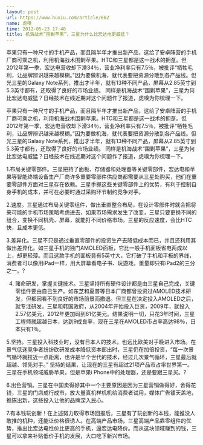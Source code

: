 ```yaml
---
layout: post
url: https://www.huxiu.com/article/662
name: 虎嗅
time: 2012-05-23 17:40
title: 机海战术“围剿苹果”，三星为什么比宏达电更威猛？
---
```

苹果只有一种尺寸的手机产品，而且隔半年才推出新产品，这给了安卓阵营的手机厂商可乘之机，利用机海战术围剿苹果。HTC和三星都是这一战术的拥趸。但2012年第一季，宏达电营收却下滑34％，营业净利率只有7.5％，被批评“牺牲毛利，让品牌辨识越来越模糊。”因为要做机海，就代表要把资源分散到各产品线。但光三星的Galaxy Note系列，推出才半年，就有13种不同产品，屏幕从2.85英寸到5.3英寸都有，还取得了良好的市场业绩。 同样是机海战术“围剿苹果”，三星为何比宏达电威猛？日经技术在线近期对这个问题作了报道，虎嗅为你梳理一下。

苹果只有一种尺寸的手机产品，而且隔半年才推出新产品，这给了安卓阵营的手机厂商可乘之机，利用机海战术围剿苹果。HTC和三星都是这一战术的拥趸。但2012年第一季，宏达电营收却下滑34％，营业净利率只有7.5％，被批评“牺牲毛利，让品牌辨识越来越模糊。”因为要做机海，就代表要把资源分散到各产品线。但光三星的Galaxy Note系列，推出才半年，就有13种不同产品，屏幕从2.85英寸到5.3英寸都有，还取得了良好的市场业绩。 同样是机海战术“围剿苹果”，三星为何比宏达电威猛？日经技术在线近期对这个问题作了报道，虎嗅为你梳理一下。

1.布局关键零部件。三星把持了面板、存储器和处理器等关键零部件，宏达电和苹果等智能终端设备生产厂商许多重要零部件供应商都需要从三星处购买，他们在重要零部件方面对三星存在依赖。三星手握这些关键零部件上的优势，有利于控制自身手机的成本，并可在必要时通过采购环节制约竞争对手。

2.速度。三星通过布局关键零组件，做出垂直整合布局，在设计零部件时就会把将来可能的手机市场策略考虑进去，如果市场需求发生了改变，三星只要更换不同的组合，变换不同机壳、屏幕，就能打不同价格市场。三星的反应速度，会比HTC快，且成本更低。

3.差异化。三星不只是通过垂直零部件的投资生产去降低成本而已，并且还利用其做出差异化。如三星手机的独门AMOLED面板，它比一般手机面板省电两成以上，却更轻薄。而且这款手机的面板竟有5英寸大，它打破了手机和平板的界线，消费者可以像用iPad一样，用大屏幕看电子书、玩遊戏，重量却只有iPad2的三分之一。?

4. 赌命研发，掌握关键技术。三星坚持所有硬件设计都是由三星自己完成，关键零组件要由自己生产。如东芝和夏普等日本厂商都曾投资过AMOLED技术研发，但都因看不到良好的市场前景而撤退。但三星在决定投入AMOLED之后，就专注研发。三星和韩国政府，从2004年开始投入巨资，2009年，就投入2.57亿美元，2012年更加码到61亿美元。结果说明一切，只花3年时间，三星工程师就超越日本，达到9成良率，现在三星在AMOLED市占率高达98％，日本只有1％。

5.坚持。三星投入科技业时，没有日本人的技术，也远比欧美对手晚进入市场。在景气低迷竞争者纷纷砍研发成本降低资本部出时，三星仍在加倍投资，“每一次景气循环就拉近一点距离，也许是半个世代的技术，经过几次景气循环，三星最后就超越、领先对手。” 坚持的结果，让现在的三星有超过21项产品市占率世界第一。三星在手机领域威胁苹果，但是苹果i Phone中的处理器，还是要跟三星买。?

6.出色营销。三星在中国卖得好其中一个主要原因是因为三星营销做得好，舍得花钱，三星的门店成行成市，放大量真机样机机给消费者试用，媒体广告铺天盖地，推陈出新，这些投入让他的品牌深入民心。

7.有本钱玩创新！在上述努力取得市场回报后，三星有了玩创新的本钱，能推没人敢推的机种，还能让价格很诱人。在高端产品市场，三星高端产品靠零组件的优势，推出比宏达电性价比更高的手机，逼宏达电降价。而从这块领域赚到的钱，三星可以拿来补贴低价手机的发展，大口吃下新兴市场。

